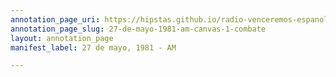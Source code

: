 ```yaml
---
annotation_page_uri: https://hipstas.github.io/radio-venceremos-espanol/annotations/27-de-mayo-1981-am-canvas-1-combate.json
annotation_page_slug: 27-de-mayo-1981-am-canvas-1-combate
layout: annotation_page
manifest_label: 27 de mayo, 1981 - AM

---
```

